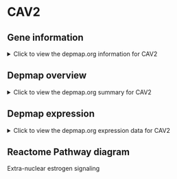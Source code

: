 <h1>CAV2</h1>

<h2>Gene information</h2>
<details>
  <summary>Click to view the depmap.org information for CAV2</summary>
  <iframe src="https://depmap.org/portal/gene/CAV2?tab=about" style="border:none;width:100%;height:800px"></iframe>
</details>

<h2>Depmap overview</h2>
<details>
  <summary>Click to view the depmap.org summary for CAV2</summary>
  <iframe src="https://depmap.org/portal/gene/CAV2?tab=overview" style="border:none;width:100%;height:800px"></iframe>
</details>

<h2>Depmap expression</h2>
<details>
  <summary>Click to view the depmap.org expression data for CAV2</summary>
  <iframe src="https://depmap.org/portal/gene/CAV2?tab=characterization" style="border:none;width:100%;height:800px"></iframe>
</details>



<h2>Reactome Pathway diagram</h2>
Extra-nuclear estrogen signaling
<div id="diagramHolder"></div>

<script>
    //Creating the Reactome Diagram widget
    //Take into account a proxy needs to be set up in your server side pointing to www.reactome.org
    function onReactomeDiagramReady(){  //This function is automatically called when the widget code is ready to be used
        var diagram = Reactome.Diagram.create({
            "placeHolder" : "diagramHolder",
            "width" : 900,
            "height" : 500
        });

        //Initialising it to the "Hemostasis" pathway
        diagram.loadDiagram("R-HSA-9009391");

        //Adding different listeners

        diagram.onDiagramLoaded(function (loaded) {
            console.info("Loaded ", loaded);
            diagram.flagItems("BAD");
	    diagram.flagItems("Q92934");
            if (loaded == "R-HSA-9009391") diagram.selectItem("R-HSA-9009391");
        });

     }
</script>



